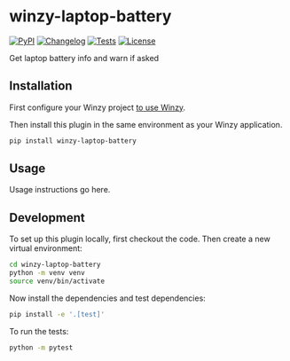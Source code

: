 # winzy-laptop-battery

[![PyPI](https://img.shields.io/pypi/v/winzy-laptop-battery.svg)](https://pypi.org/project/winzy-laptop-battery/)
[![Changelog](https://img.shields.io/github/v/release/sukhbinder/winzy-laptop-battery?include_prereleases&label=changelog)](https://github.com/sukhbinder/winzy-laptop-battery/releases)
[![Tests](https://github.com/sukhbinder/winzy-laptop-battery/workflows/Test/badge.svg)](https://github.com/sukhbinder/winzy-laptop-battery/actions?query=workflow%3ATest)
[![License](https://img.shields.io/badge/license-Apache%202.0-blue.svg)](https://github.com/sukhbinder/winzy-laptop-battery/blob/main/LICENSE)

Get laptop battery info and warn if asked

## Installation

First configure your Winzy project [to use Winzy](https://github.com/sukhbinder/winzy).

Then install this plugin in the same environment as your Winzy application.
```bash
pip install winzy-laptop-battery
```
## Usage

Usage instructions go here.

## Development

To set up this plugin locally, first checkout the code. Then create a new virtual environment:
```bash
cd winzy-laptop-battery
python -m venv venv
source venv/bin/activate
```
Now install the dependencies and test dependencies:
```bash
pip install -e '.[test]'
```
To run the tests:
```bash
python -m pytest
```
